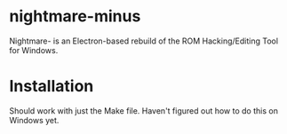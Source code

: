 # nightmare-minus
Nightmare- is an Electron-based rebuild of the ROM Hacking/Editing Tool for Windows.

# Installation
Should work with just the Make file. Haven't figured out how to do this on Windows yet.
